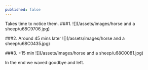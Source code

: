 ```yaml
---
published: false
---
```

Takes time to notice them. 
###1.
![](/assets/images/horse and a sheep/u68C9706.jpg)

<!-- more --> 
###2.
Around 45 mins later
![](/assets/images/horse and a sheep/u68C0435.jpg)

###3.
+15 min
![](/assets/images/horse and a sheep/u68C0081.jpg)

In the end we waved goodbye and left.

